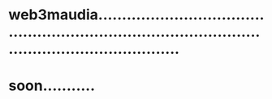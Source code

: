# web3maudia............................................................................................................................
# soon...........
